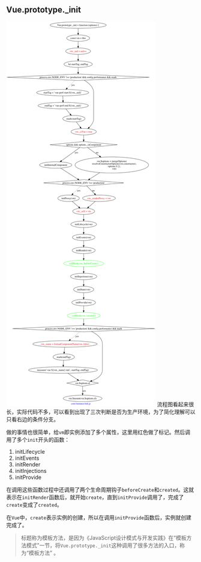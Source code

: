 ## Vue.prototype._init

![](../flow/init.png)
流程图看起来很长，实际代码不多，可以看到出现了三次判断是否为生产环境，为了简化理解可以只看右边的条件分支。

做的事情也很简单，给`vm`即实例添加了多个属性，这里用红色做了标记。然后调用了多个`init`开头的函数：

1. initLifecycle
2. initEvents
3. initRender
4. initInjections
5. initProvide

在调用这些函数过程中还调用了两个生命周期钩子`beforeCreate`和`created`。这就表示在`initRender`函数后，就开始`create`，直到`initProvide`调用了，完成了`create`变成了`created`。

在`Vue`中，`create`表示实例的创建，所以在调用`initProvide`函数后，实例就创建完成了。



> 标题称为模板方法，是因为《JavaScript设计模式与开发实践》在“模板方法模式”一节，将`Vue.prototype._init`这种调用了很多方法的入口，称为“模板方法” 。



